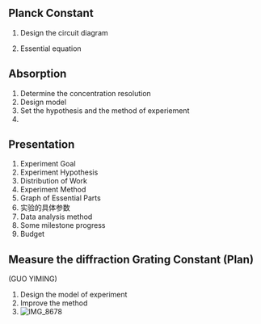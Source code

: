 ## Planck Constant

1. Design the circuit diagram

2. Essential equation

   





## Absorption

1. Determine the concentration resolution
2. Design model
3. Set the hypothesis and the method of experiement
4. 





## Presentation

1. Experiment Goal
2. Experiment Hypothesis
3. Distribution of Work
4. Experiment Method
5. Graph of Essential Parts
6. 实验的具体参数
7. Data analysis method
8. Some milestone progress
9. Budget







## Measure the diffraction Grating Constant (Plan)

(GUO YIMING)

1. Design the model of experiment
2. Improve the method
3. ![IMG_8678](http://cdn.guoyiming.top/img/202204201431820.JPG)